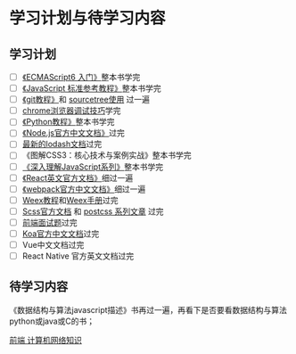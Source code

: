 # 学习计划与待学习内容

## 学习计划

* [ ] [《ECMAScript6 入门》](http://es6.ruanyifeng.com/)整本书学完
* [ ] [《JavaScript 标准参考教程》](http://javascript.ruanyifeng.com/)整本书学完
* [ ] [《git教程》](https://www.liaoxuefeng.com/wiki/0013739516305929606dd18361248578c67b8067c8c017b000)和 [sourcetree使用](/qian-duan-ji-zhu-xue-xi-zong-jie-zheng-li/gong-ju-shi-yong-yu-xiang-mu-guan-li/gitban-ben-kong-zhi/sourcetree-gitban-ben-kong-zhi.md) 过一遍
* [ ] [chrome浏览器调试技巧](/qian-duan-ji-zhu-xue-xi-zong-jie-zheng-li/qian-duan-gong-cheng-hua/qian-duan-diao-shi-yu-debug-ji-zhu/chromeliu-lan-qi-diao-shi-ji-qiao-zheng-li.md)学完
* [ ] [《Python教程》](https://www.liaoxuefeng.com/wiki/0014316089557264a6b348958f449949df42a6d3a2e542c000)整本书学完
* [ ] [《Node.js官方中文文档》](http://nodejs.cn/api)过完
* [ ] [最新的lodash文档](https://lodash.com/docs)过完
* [ ] 《图解CSS3：核心技术与案例实战》整本书学完
* [ ] [《深入理解JavaScript系列》](http://www.cnblogs.com/TomXu/archive/2011/12/15/2288411.html)整本书学完
* [ ] [《React英文官方文档》](https://reactjs.org/docs)细过一遍
* [ ] [《webpack官方中文文档》](https://doc.webpack-china.org/concepts/)细过一遍
* [ ] [Weex教程](https://weex.apache.org/cn/guide/)和[Weex手册](https://weex.apache.org/cn/references/)过完
* [ ] [Scss官方文档](http://sass.bootcss.com/docs/sass-reference/) 和 [postcss 系列文章](https://www.w3cplus.com/blog/tags/516.html) 过完
* [ ] [前端面试题](http://hawx1993.github.io/Front-end-Interview-Questions/#/)过完
* [ ] [Koa官方中文文档](https://github.com/demopark/koa-docs-Zh-CN)过完
* [ ] Vue中文文档过完
* [ ] React Native 官方英文文档过完

## 待学习内容

《数据结构与算法javascript描述》书再过一遍，再看下是否要看数据结构与算法 python或java或C的书；

[前端 计算机网络知识](qian-duan-bi-shi-mian-shi-yu-ying-pin/ji-suan-ji-wang-luo-chang-kao-mian-shi-ti.md)

